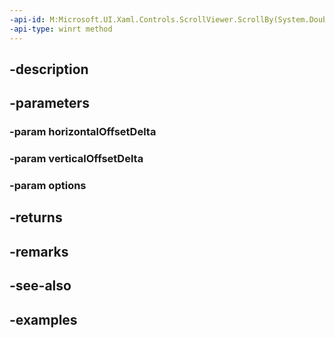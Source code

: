 ```yaml
---
-api-id: M:Microsoft.UI.Xaml.Controls.ScrollViewer.ScrollBy(System.Double,System.Double,Microsoft.UI.Xaml.Controls.ScrollOptions)
-api-type: winrt method
---
```


## -description

## -parameters

### -param horizontalOffsetDelta

### -param verticalOffsetDelta

### -param options

## -returns

## -remarks

## -see-also

## -examples

